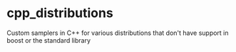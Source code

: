 # cpp_distributions
Custom samplers in C++ for various distributions that don't have support in boost or the standard library
